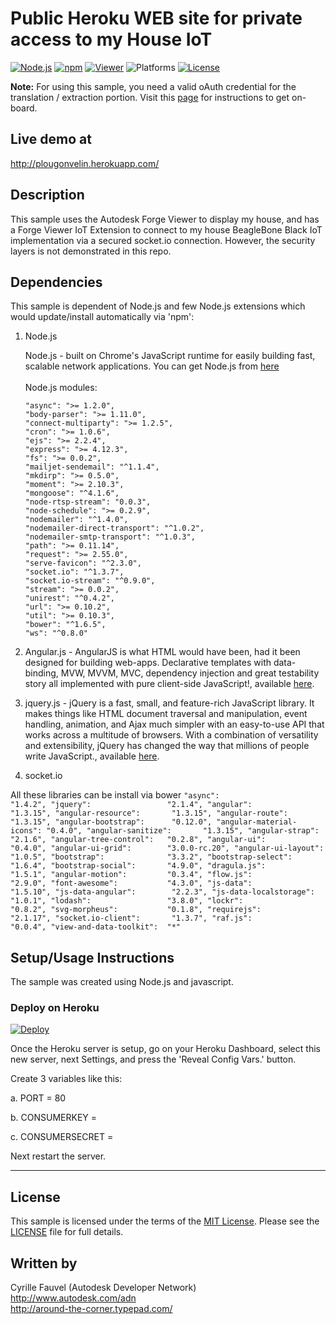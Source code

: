 # Public Heroku WEB site for private access to my House IoT

[![Node.js](https://img.shields.io/badge/Node.js-5.11.1-blue.svg)](https://nodejs.org/)
[![npm](https://img.shields.io/badge/npm-3.9.3-blue.svg)](https://www.npmjs.com/)
[![Viewer](https://img.shields.io/badge/Forge%20Viewer-v2.8-green.svg)](http://developer-autodesk.github.io/)
![Platforms](https://img.shields.io/badge/platform-windows%20%7C%20osx%20%7C%20linux-lightgray.svg)
[![License](http://img.shields.io/:license-mit-blue.svg)](http://opensource.org/licenses/MIT)


<b>Note:</b> For using this sample, you need a valid oAuth credential for the translation / extraction portion.
Visit this [page](https://developer.autodesk.com) for instructions to get on-board.


## Live demo at
http://plougonvelin.herokuapp.com/


## Description

This sample uses the Autodesk Forge Viewer to display my house, and has a Forge Viewer IoT Extension to
connect to my house BeagleBone Black IoT implementation via a secured socket.io connection.
However, the security layers is not demonstrated in this repo.

## Dependencies

This sample is dependent of Node.js and few Node.js extensions which would update/install automatically via 'npm':

1. Node.js

    Node.js - built on Chrome's JavaScript runtime for easily building fast, scalable network applications.
	You can get Node.js from [here](http://nodejs.org/)<br /><br />
	Node.js modules:
	```
    "async": ">= 1.2.0",
    "body-parser": ">= 1.11.0",
    "connect-multiparty": ">= 1.2.5",
    "cron": ">= 1.0.6",
    "ejs": ">= 2.2.4",
    "express": ">= 4.12.3",
    "fs": ">= 0.0.2",
    "mailjet-sendemail": "^1.1.4",
    "mkdirp": ">= 0.5.0",
    "moment": ">= 2.10.3",
    "mongoose": "^4.1.6",
    "node-rtsp-stream": "0.0.3",
    "node-schedule": ">= 0.2.9",
    "nodemailer": "^1.4.0",
    "nodemailer-direct-transport": "^1.0.2",
    "nodemailer-smtp-transport": "^1.0.3",
    "path": ">= 0.11.14",
    "request": ">= 2.55.0",
    "serve-favicon": "^2.3.0",
    "socket.io": "^1.3.7",
    "socket.io-stream": "^0.9.0",
    "stream": ">= 0.0.2",
    "unirest": "^0.4.2",
    "url": ">= 0.10.2",
    "util": ">= 0.10.3",
	"bower": "^1.6.5",
    "ws": "^0.8.0"
	```

2. Angular.js - AngularJS is what HTML would have been, had it been designed for building web-apps.
    Declarative templates with data-binding, MVW, MVVM, MVC, dependency injection and great
    testability story all implemented with pure client-side JavaScript!, available [here](https://angularjs.org/).

3. jquery.js - jQuery is a fast, small, and feature-rich JavaScript library. It makes things like HTML document
    traversal and manipulation, event handling, animation, and Ajax much simpler with an easy-to-use API
    that works across a multitude of browsers. With a combination of versatility and extensibility, jQuery
    has changed the way that millions of people write JavaScript., available [here](https://jquery.com/).

4. socket.io

All these libraries can be install via bower
    ```
    "async":                  "1.4.2",
    "jquery":                 "2.1.4",
    "angular":                "1.3.15",
    "angular-resource":       "1.3.15",
    "angular-route":          "1.3.15",
    "angular-bootstrap":      "0.12.0",
    "angular-material-icons": "0.4.0",
    "angular-sanitize":       "1.3.15",
    "angular-strap":          "2.1.6",
    "angular-tree-control":   "0.2.8",
    "angular-ui":             "0.4.0",
    "angular-ui-grid":        "3.0.0-rc.20",
    "angular-ui-layout":      "1.0.5",
    "bootstrap":              "3.3.2",
    "bootstrap-select":       "1.6.4",
    "bootstrap-social":       "4.9.0",
    "dragula.js":             "1.5.1",
    "angular-motion":         "0.3.4",
    "flow.js":                "2.9.0",
    "font-awesome":           "4.3.0",
    "js-data":                "1.5.10",
    "js-data-angular":        "2.2.3",
    "js-data-localstorage":   "1.0.1",
    "lodash":                 "3.8.0",
    "lockr":                  "0.8.2",
    "svg-morpheus":           "0.1.8",
    "requirejs":              "2.1.17",
    "socket.io-client":       "1.3.7",
    "raf.js":                 "0.0.4",
    "view-and-data-toolkit":  "*"
    ```

## Setup/Usage Instructions

The sample was created using Node.js and javascript.

### Deploy on Heroku

[![Deploy](https://www.herokucdn.com/deploy/button.svg)](https://heroku.com/deploy)

Once the Heroku server is setup, go on your Heroku Dashboard, select this new server, next Settings, and
press the 'Reveal Config Vars.' button.

Create 3 variables like this:

a. PORT = 80

b. CONSUMERKEY = <your consumer key>

c. CONSUMERSECRET = <your consumer secret>

Next restart the server.


--------

## License

This sample is licensed under the terms of the [MIT License](http://opensource.org/licenses/MIT). Please see the [LICENSE](LICENSE) file for full details.


## Written by

Cyrille Fauvel (Autodesk Developer Network)<br />
http://www.autodesk.com/adn<br />
http://around-the-corner.typepad.com/<br />
